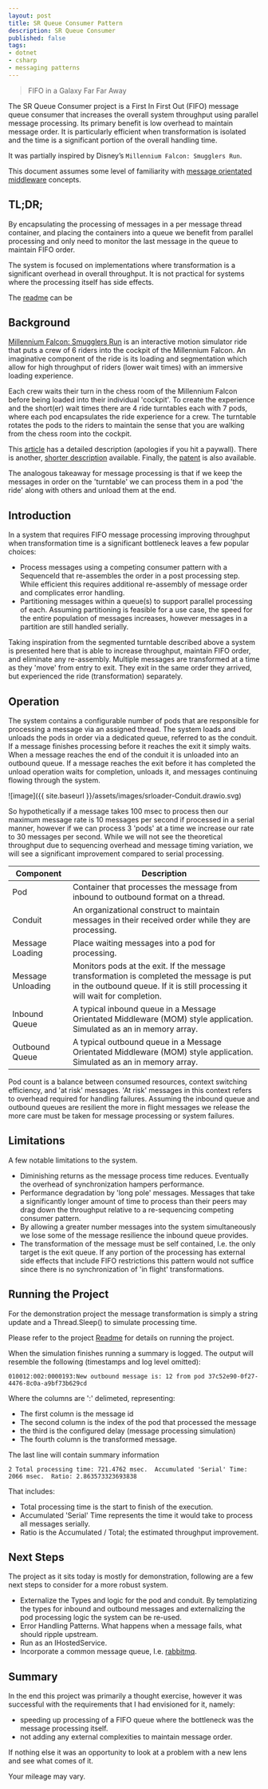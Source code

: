 ```yaml
---
layout: post
title: SR Queue Consumer Pattern
description: SR Queue Consumer
published: false
tags:
- dotnet
- csharp
- messaging patterns
---
```


> FIFO in a Galaxy Far Far Away

The SR Queue Consumer project is a First In First Out (FIFO) message queue consumer that increases the overall system throughput using parallel message processing. Its primary benefit is low overhead to maintain message order. It is particularly efficient when transformation is isolated and the time is a significant portion of the overall handling time.

It was partially inspired by Disney’s `Millennium Falcon: Smugglers Run`.

This document assumes some level of familiarity with [message orientated middleware](https://en.wikipedia.org/wiki/Message-oriented_middleware) concepts.

## TL;DR;

By encapsulating the processing of messages in a per message thread container, and placing the containers into a queue we benefit from parallel processing and only need to monitor the last message in the queue to maintain FIFO order.

The system is focused on implementations where transformation is a significant overhead in overall throughput.  It is not practical for systems where the processing itself has side effects.

The [readme](https://github.com/calhuskerfan/srqc/blob/main/README.md) can be

## Background

[Millennium Falcon: Smugglers Run](https://disneyland.disney.go.com/attractions/disneyland/millennium-falcon-smugglers-run/) is an interactive motion simulator ride that puts a crew of 6 riders into the cockpit of the Millennium Falcon. An imaginative component of the ride is its loading and segmentation which allow for high throughput of riders (lower wait times) with an immersive loading experience.

Each crew waits their turn in the chess room of the Millennium Falcon before being loaded into their individual 'cockpit'. To create the experience and the short(er) wait times there are 4 ride turntables each with 7 pods, where each pod encapsulates the ride experience for a crew. The turntable rotates the pods to the riders to maintain the sense that you are walking from the chess room into the cockpit.

This [article](https://www.bizjournals.com/orlando/news/2019/10/04/how-it-works-patent-behind-disneys-millennium.html) has a detailed description (apologies if you hit a paywall). There is another, [shorter description](https://disneydiary.com/2019/10/new-disney-patent-shows-how-the-millennium-falcon-ride-works/) available. Finally, the [patent](https://patents.google.com/patent/EP3628383A1/en) is also available.

The analogous takeaway for message processing is that if we keep the messages in order on the 'turntable' we can process them in a pod 'the ride' along with others and unload them at the end.

## Introduction

In a system that requires FIFO message processing improving throughput when transformation time is a significant bottleneck leaves a few popular choices:

- Process messages using a competing consumer pattern with a SequenceId that re-assembles the order in a post processing step.  While efficient this requires additional re-assembly of message order and complicates error handling.
- Partitioning messages within a queue(s) to support parallel processing of each. Assuming partitioning is feasible for a use case, the speed for the entire population of messages increases, however messages in a partition are still handled serially.

Taking inspiration from the segmented turntable described above a system is presented here that is able to increase throughput, maintain FIFO order, and eliminate any re-assembly.  Multiple messages are transformed at a time as they 'move' from entry to exit. They exit in the same order they arrived, but experienced the ride (transformation) separately.

## Operation

The system contains a configurable number of pods that are responsible for processing a message via an assigned thread. The system loads and unloads the pods in order via a dedicated queue, referred to as the conduit. If a message finishes processing before it reaches the exit it simply waits. When a message reaches the end of the conduit it is unloaded into an outbound queue.  If a message reaches the exit before it has completed the unload operation waits for completion, unloads it, and messages continuing flowing through the system.

![image]({{ site.baseurl }}/assets/images/srloader-Conduit.drawio.svg)

So hypothetically if a message takes 100 msec to process then our maximum message rate is 10 messages per second if processed in a serial manner, however if we can process 3 'pods' at a time we increase our rate to 30 messages per second. While we will not see the theoretical throughput due to sequencing overhead and message timing variation, we will see a significant improvement compared to serial processing.

| Component | Description |
|-----------|-------------|
| Pod | Container that processes the message from inbound to outbound format on a thread. |
| Conduit | An organizational construct to maintain messages in their received order while they are processing. |
| Message Loading | Place waiting messages into a pod for processing. |
| Message Unloading | Monitors pods at the exit. If the message transformation is completed the message is put in the outbound queue. If it is still processing it will wait for completion. |
| Inbound Queue | A typical inbound queue in a Message Orientated Middleware (MOM) style application.  Simulated as an in memory array.|
| Outbound Queue | A typical outbound queue in a Message Orientated Middleware (MOM) style application.  Simulated as an in memory array.

Pod count is a balance between consumed resources, context switching efficiency, and 'at risk' messages. 'At risk' messages in this context refers to overhead required for handling failures.  Assuming the inbound queue and outbound queues are resilient the more in flight messages we release the more care must be taken for message processing or system failures.

## Limitations

A few notable limitations to the system.

- Diminishing returns as the message process time reduces. Eventually the overhead of synchronization hampers performance.
- Performance degradation by 'long pole' messages. Messages that take a significantly longer amount of time to process than their peers may drag down the throughput relative to a re-sequencing competing consumer pattern.
- By allowing a greater number messages into the system simultaneously we lose some of the message resilience the inbound queue provides.
- The transformation of the message must be self contained, I.e. the only target is the exit queue. If any portion of the processing has external side effects that include FIFO restrictions this pattern would not suffice since there is no synchronization of 'in flight' transformations.

## Running the Project

For the demonstration project the message transformation is simply a string update and a Thread.Sleep() to simulate processing time.

Please refer to the project [Readme](https://github.com/calhuskerfan/srqc/blob/main/README.md) for details on running the project.

When the simulation finishes running a summary is logged.  The output will resemble the following (timestamps and log level omitted):

```text
010012:002:0000193:New outbound message is: 12 from pod 37c52e90-0f27-4476-8c0a-a9bf73b629cd
```
Where the columns are ':' delimeted, representing:

- The first column is the message id
- The second column is the index of the pod that processed the message
-  the third is the configured delay (message processing simulation)
- The fourth column is the transformed message.

The last line will contain summary information

```text
2 Total processing time: 721.4762 msec.  Accumulated 'Serial' Time: 2066 msec.  Ratio: 2.863573323693838
```
That includes:

- Total processing time is the start to finish of the execution.
- Accumulated 'Serial' Time represents the time it would take to process all messages serially.
- Ratio is the Accumulated / Total; the estimated throughput improvement.

## Next Steps

The project as it sits today is mostly for demonstration, following are a few next steps to consider for a more robust system.

- Externalize the Types and logic for the pod and conduit. By templatizing the types for inbound and outbound messages and externalizing the pod processing logic the system can be re-used.
- Error Handling Patterns. What happens when a message fails, what should ripple upstream.
- Run as an IHostedService.
- Incorporate a common message queue, I.e. [rabbitmq](https://www.rabbitmq.com).

## Summary

In the end this project was primarily a thought exercise, however it was successful with the requirements that I had envisioned for it, namely:
            
- speeding up processing of a FIFO queue where the bottleneck was the message processing itself.
- not adding any external complexities to maintain message order.

If nothing else it was an opportunity to look at a problem with a new lens and see what comes of it.

Your mileage may vary.